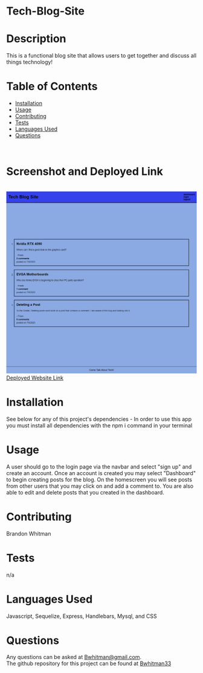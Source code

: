 # Tech-Blog-Site
  
  # Description
  This is a functional blog site that allows users to get together and discuss all things technology! 
  <br>
  
  # Table of Contents
  - [Installation](#installation)
  - [Usage](#usage)
  - [Contributing](#contributing)
  - [Tests](#tests)
  - [Languages Used](#languages)
  - [Questions](#questions)
  <br>

  # Screenshot and Deployed Link
  <br>
  <img src="assets\techblogsite.jpg">
  <br>
  <a href="https://techblogsite-d7f167b49389.herokuapp.com/"> Deployed Website Link </a>


  # Installation
  See below for any of this project's dependencies - 
  In order to use this app you must install all dependencies with the npm i command in your terminal
  <br>

  # Usage
  A user should go to the login page via the navbar and select "sign up" and create an account. Once an account is created you may select "Dashboard" to begin creating posts for the blog. On the homescreen you will see posts from other users that you may click on and add a comment to. You are also able to edit and delete posts that you created in the dashboard. 
  <br>

  # Contributing
  Brandon Whitman
  <br>

  # Tests
  n/a
  <br>

  # Languages Used
  Javascript, Sequelize, Express, Handlebars, Mysql, and CSS
  <br>

  # Questions
  Any questions can be asked at Bwhitman@gmail.com. 
  <br> 
  The github repository for this project can be found at [Bwhitman33](https://github.com/Bwhitman33)

